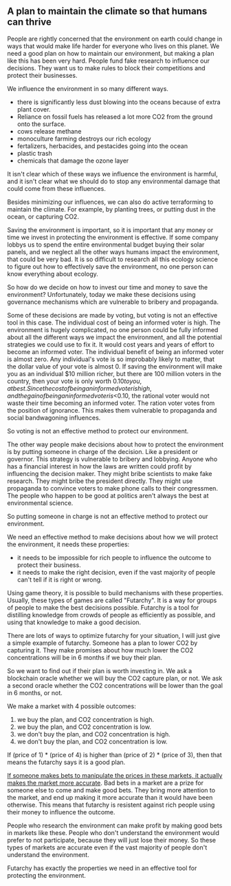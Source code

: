 ## A plan to maintain the climate so that humans can thrive


People are rightly concerned that the environment on earth could change in ways that would make life harder for everyone who lives on this planet.
We need a good plan on how to maintain our environment, but making a plan like this has been very hard.
People fund fake research to influence our decisions. They want us to make rules to block their competitions and protect their businesses.

We influence the environment in so many different ways.
* there is significantly less dust blowing into the oceans because of extra plant cover.
* Reliance on fossil fuels has released a lot more CO2 from the ground onto the surface.
* cows release methane
* monoculture farming destroys our rich ecology
* fertalizers, herbacides, and pestacides going into the ocean
* plastic trash
* chemicals that damage the ozone layer

It isn't clear which of these ways we influence the environment is harmful, and it isn't clear what we should do to stop any environmental damage that could come from these influences.

Besides minimizing our influences, we can also do active terraforming to maintain the climate. For example, by planting trees, or putting dust in the ocean, or capturing CO2.

Saving the environment is important, so it is important that any money or time we invest in protecting the environment is effective. If some company lobbys us to spend the entire environmental budget buying their solar panels, and we neglect all the other ways humans impact the environment, that could be very bad.
It is so difficult to research all this ecology science to figure out how to effectively save the environment, no one person can know everything about ecology.

So how do we decide on how to invest our time and money to save the environment?
Unfortunately, today we make these decisions using governance mechanisms which are vulnerable to bribery and propaganda.

Some of these decisions are made by voting, but voting is not an effective tool in this case.
The individual cost of being an informed voter is high. The environment is hugely complicated, no one person could be fully informed about all the different ways we impact the environment, and all the potential strategies we could use to fix it. It would cost years and years of effort to become an informed voter.
The individual benefit of being an informed voter is almost zero. Any individual's vote is so improbably likely to matter, that the dollar value of your vote is almost 0. If saving the environment will make you as an individual $10 million richer, but there are 100 million voters in the country, then your vote is only worth $0.10 to you, at best.
Since the cost of being an informed voter is high, and the gain of being an informed voter is <$0.10, the rational voter would not waste their time becoming an informed voter.
The ration voter votes from the position of ignorance.
This makes them vulnerable to propaganda and social bandwagoning influences.

So voting is not an effective method to protect our environment.

The other way people make decisions about how to protect the environment is by putting someone in charge of the decision. Like a president or governor.
This strategy is vulnerable to bribery and lobbying. Anyone who has a financial interest in how the laws are written could profit by influencing the decision maker. They might bribe scientists to make fake research. They might bribe the president directly. They might use propaganda to convince voters to make phone calls to their congressmen.
The people who happen to be good at politics aren't always the best at environmental science.

So putting someone in charge is not an effective method to protect our environment.

We need an effective method to make decisions about how we will protect the environment, it needs these properties:
* it needs to be impossible for rich people to influence the outcome to protect their business.
* it needs to make the right decision, even if the vast majority of people can't tell if it is right or wrong.

Using game theory, it is possible to build mechanisms with these properties.
Usually, these types of games are called "Futarchy". It is a way for groups of people to make the best decisions possible. Futarchy is a tool for distilling knowledge from crowds of people as efficiently as possible, and using that knowledge to make a good decision.


There are lots of ways to optimize futarchy for your situation, I will just give a simple example of futarchy.
Someone has a plan to lower CO2 by capturing it. They make promises about how much lower the CO2 concentrations will be in 6 months if we buy their plan.

So we want to find out if their plan is worth investing in.
We ask a blockchain oracle whether we will buy the CO2 capture plan, or not.
We ask a second oracle whether the CO2 concentrations will be lower than the goal in 6 months, or not.

We make a market with 4 possible outcomes:
1) we buy the plan, and CO2 concentration is high.
2) we buy the plan, and CO2 concentration is low.
3) we don't buy the plan, and CO2 concentration is high.
4) we don't buy the plan, and CO2 concentration is low.

If (price of 1) * (price of 4) is higher than (price of 2) * (price of 3), then that means the futarchy says it is a good plan.

[If someone makes bets to manipulate the prices in these markets, it actually makes the market more accurate](http://mason.gmu.edu/~rhanson/biashelp.pdf).
Bad bets in a market are a prize for someone else to come and make good bets. They bring more attention to the market, and end up making it more accurate than it would have been otherwise.
This means that futarchy is resistent against rich people using their money to influence the outcome.

People who research the environment can make profit by making good bets in markets like these.
People who don't understand the environment would prefer to not participate, because they will just lose their money.
So these types of markets are accurate even if the vast majority of people don't understand the environment.

Futarchy has exactly the properties we need in an effective tool for protecting the environment.
